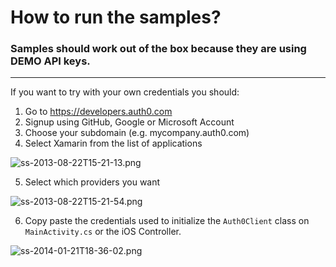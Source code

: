 # How to run the samples?

### Samples should work out of the box because they are using DEMO API keys. 

---

If you want to try with your own credentials you should:

1. Go to <https://developers.auth0.com>
2. Signup using GitHub, Google or Microsoft Account
3. Choose your subdomain (e.g. mycompany.auth0.com)
4. Select Xamarin from the list of applications

  ![ss-2013-08-22T15-21-13.png](http://blog.auth0.com.s3.amazonaws.com/ss-2013-08-22T15-21-13.png)

5. Select which providers you want

  ![ss-2013-08-22T15-21-54.png](http://blog.auth0.com.s3.amazonaws.com/ss-2013-08-22T15-21-54.png)

6. Copy paste the credentials used to initialize the `Auth0Client` class on `MainActivity.cs` or the iOS Controller.

  ![ss-2014-01-21T18-36-02.png](http://blog.auth0.com.s3.amazonaws.com/ss-2014-01-21T18-36-02.png)

